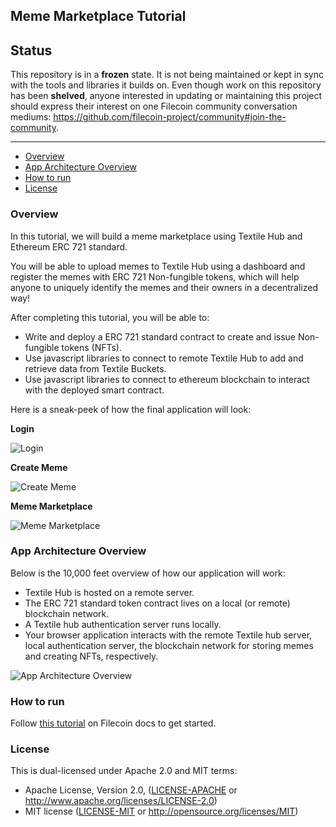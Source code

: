 ## Meme Marketplace Tutorial

## Status

This repository is in a **frozen** state. It is not being maintained or kept in sync with the tools and libraries it builds on. Even though work on this repository has been **shelved**, anyone interested in updating or maintaining this project should express their interest on one Filecoin community conversation mediums: <https://github.com/filecoin-project/community#join-the-community>.

---

- [Overview](#overview)
- [App Architecture Overview](#app-architecture-overview)
- [How to run](#how-to-run)
- [License](#license)

### Overview

In this tutorial, we will build a meme marketplace using Textile Hub and Ethereum ERC 721 standard.

You will be able to upload memes to Textile Hub using a dashboard and register the memes with ERC 721 Non-fungible tokens, which will help anyone to uniquely identify the memes and their owners in a decentralized way!

After completing this tutorial, you will be able to:

- Write and deploy a ERC 721 standard contract to create and issue Non-fungible tokens (NFTs).
- Use javascript libraries to connect to remote Textile Hub to add and retrieve data from Textile Buckets.
- Use javascript libraries to connect to ethereum blockchain to interact with the deployed smart contract.

Here is a sneak-peek of how the final application will look:

**Login**

![Login](./assets/hub-login.png)

**Create Meme**

![Create Meme](./assets/create-meme.png)

**Meme Marketplace**

![Meme Marketplace](./assets/memes.png)

### App Architecture Overview

Below is the 10,000 feet overview of how our application will work:

- Textile Hub is hosted on a remote server.
- The ERC 721 standard token contract lives on a local (or remote) blockchain network.
- A Textile hub authentication server runs locally.
- Your browser application interacts with the remote Textile hub server, local authentication server, the blockchain network for storing memes and creating NFTs, respectively.

![App Architecture Overview](./assets/hub-arch.png)

### How to run

Follow [this tutorial]() on Filecoin docs to get started.

### License

This is dual-licensed under Apache 2.0 and MIT terms:

- Apache License, Version 2.0, ([LICENSE-APACHE](./LICENSE-APACHE) or http://www.apache.org/licenses/LICENSE-2.0)
- MIT license ([LICENSE-MIT](./LICENSE-MIT) or http://opensource.org/licenses/MIT)
